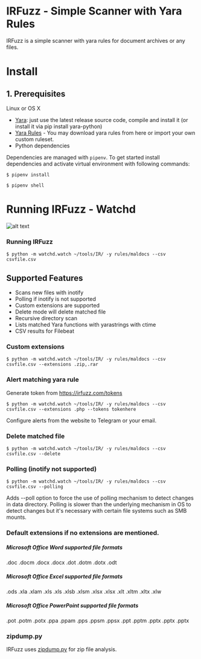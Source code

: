 # IRFuzz - Simple Scanner with Yara Rules

IRFuzz is a simple scanner with yara rules for document archives or any files.

# Install

## 1. Prerequisites

Linux or OS X
- [Yara](https://github.com/VirusTotal/yara/): just use the latest release source code, compile and install it (or install it via pip install yara-python)
- [Yara Rules](https://github.com/Yara-Rules/rules) - You may download yara rules from here or import your own custom ruleset. 
- Python dependencies

Dependencies are managed with `pipenv`. To get started install dependencies and activate virtual environment
with following commands:

`$ pipenv install`

`$ pipenv shell`

# Running IRFuzz - Watchd

![alt text](https://github.com/oxiqa/IRFuzz/raw/master/scanner.PNG)

### Running IRFuzz

`$ python -m watchd.watch ~/tools/IR/ -y rules/maldocs --csv csvfile.csv`

## Supported Features

- Scans new files with inotify
- Polling if inotify is not supported
- Custom extensions are supported
- Delete mode will delete matched file
- Recursive directory scan
- Lists matched Yara functions with yarastrings with ctime
- CSV results for Filebeat 

### Custom extensions

`$ python -m watchd.watch ~/tools/IR/ -y rules/maldocs --csv csvfile.csv --extensions .zip,.rar`

### Alert matching yara rule

Generate token from https://irfuzz.com/tokens

`$ python -m watchd.watch ~/tools/IR/ -y rules/maldocs --csv csvfile.csv --extensions .php --tokens tokenhere`

Configure alerts from the website to Telegram or your email.

### Delete matched file 

`$ python -m watchd.watch ~/tools/IR/ -y rules/maldocs --csv csvfile.csv --delete`

### Polling (inotify not supported)

`$ python -m watchd.watch ~/tools/IR/ -y rules/maldocs --csv csvfile.csv --polling` 

Adds --poll option to force the use of polling mechanism to detect changes in data directory. Polling is slower than the underlying mechanism in OS to detect changes but it's necessary with certain file systems such as SMB mounts.

### Default extensions if no extensions are mentioned.

##### Microsoft Office Word supported file formats
.doc .docm .docx .docx .dot .dotm .dotx .odt
##### Microsoft Office Excel supported file formats
.ods .xla .xlam .xls .xls .xlsb .xlsm .xlsx .xlsx .xlt .xltm .xltx .xlw
##### Microsoft Office PowerPoint supported file formats
.pot .potm .potx .ppa .ppam .pps .ppsm .ppsx .ppt .pptm .pptx .pptx .pptx

### zipdump.py 

IRFuzz uses [zipdump.py](https://github.com/DidierStevens/DidierStevensSuite/blob/master/zipdump.py) for zip file analysis.









